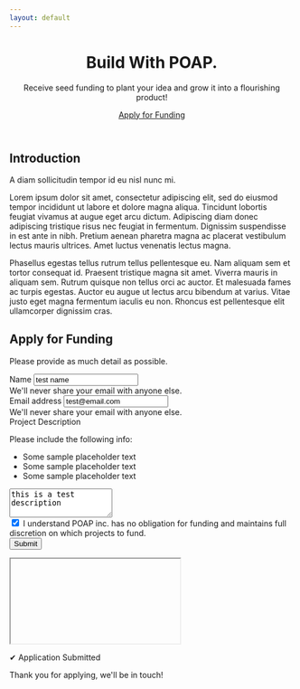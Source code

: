 ```yaml
---
layout: default
---
```



<!-- Header -->
<header class="">
  <div class="header-bg-fade-in"></div>
  <div class="header-bg-fade-out"></div>
  <div class="header-bg-fade-center"></div>
  <div class="container pb-md-3 pb-lg-5">
    <div class="px-4 py-5 my-5 text-center poap-purple-dark">
      <h1 class="display-4 fw-bold mt-5">Build With POAP.</h1>
      <div class="row justify-content-center">
        <div class="col-12 col-sm-10 col-md-8 col-lg-7 col-xl-6">
          <p class="h4 fw-light mb-4">
            Receive seed funding to plant your idea and grow it into a flourishing product!
          </p>
          <a href="#apply" class="btn btn-primary btn-lg px-4 m-1">Apply for Funding</a>
          <p class="mt-3">
            <!-- <a href="/en/ideas" class="h5 fw-light poap-purple-dark">Get Inspiration {{site.data.icons.arrow_right}}</a> -->
          </p>
        </div>
      </div>
    </div>
  </div>
</header>


<!-- Intro -->
<section id="intro" class="">
  <div class="container py-5 my-5">
    <!-- <h2 class="h1 fw-bold mb-3 text-center">Introduction</h2> -->
    <div class="mb-5 text-center poap-purple-dark">
      <h2 class="h1 fw-bold">Introduction</h2>
      <p class="col-md-10 col-lg-7 mx-auto lead text-center">
        A diam sollicitudin tempor id eu nisl nunc mi.
      </p>
    </div>
    <div class="row justify-content-center mt-4">
      <div class="col-12 col-md-10 col-lg-8 col-xl-7 col-xxl-6">
        <p class="mb-4">
          Lorem ipsum dolor sit amet, consectetur adipiscing elit, sed do eiusmod tempor incididunt ut labore et dolore magna aliqua. Tincidunt lobortis feugiat vivamus at augue eget arcu dictum. Adipiscing diam donec adipiscing tristique risus nec feugiat in fermentum. Dignissim suspendisse in est ante in nibh. Pretium aenean pharetra magna ac placerat vestibulum lectus mauris ultrices. Amet luctus venenatis lectus magna. 
        </p>
        <p class="mb-4">
          Phasellus egestas tellus rutrum tellus pellentesque eu. Nam aliquam sem et tortor consequat id. Praesent tristique magna sit amet. Viverra mauris in aliquam sem. Rutrum quisque non tellus orci ac auctor. Et malesuada fames ac turpis egestas. Auctor eu augue ut lectus arcu bibendum at varius. Vitae justo eget magna fermentum iaculis eu non. Rhoncus est pellentesque elit ullamcorper dignissim cras.
        </p>
      </div>
    </div>
  </div>
</section>


<!-- Apply -->
<section id="apply" class="bg-light">
  <div class="container py-5 my-5">
    <div class="mb-5 text-center poap-purple-dark">
      <h2 class="h1 fw-bold">Apply for Funding</h2>
      <p class="col-md-10 col-lg-7 mx-auto lead text-center">
        Please provide as much detail as possible.
      </p>
    </div>
    <div class="row justify-content-center mt-4">
      <div class="col mb-4" style="max-width: 500px;">
        <form id="applyForm" class="mx-auto mb-4 poap-purple-dark" target="submitted" onsubmit="return submitForm()">
          <!-- Name -->
          <div class="mb-3">
            <label for="applyName" class="form-label">Name</label>
            <input value="test name" type="text" class="form-control" id="applyName" aria-describedby="applyNameHelp" required>
            <div id="applyNameHelp" class="form-text">We'll never share your email with anyone else.</div>
          </div>
          <!-- Email -->
          <div class="mb-3">
            <label for="applyEmail" class="form-label">Email address</label>
            <input value="test@email.com" type="email" class="form-control" id="applyEmail" aria-describedby="applyEmailHelp" required>
            <div id="applyEmailHelp" class="form-text">We'll never share your email with anyone else.</div>
          </div>
          <!-- Description -->
          <div class="mb-3">
            <label for="applyDescription" class="form-label">
              Project Description
            </label>
            <div id="applyDescriptionHelp" class="form-text">
              <p class="mb-2">
                Please include the following info:
              </p>
              <ul class="">
                <li>Some sample placeholder text</li>
                <li>Some sample placeholder text</li>
                <li>Some sample placeholder text</li>
              </ul>
            </div>
            <textarea class="form-control" id="applyDescription" aria-describedby="applyDescriptionHelp" rows="3" required>this is a test description</textarea>
          </div>
          <!-- Confirmation -->
          <div class="mb-3 form-check">
            <input type="checkbox" class="form-check-input" id="applyCheck" checked required>
            <label class="form-check-label small text-muted" for="applyCheck">I understand POAP inc. has no obligation for funding and maintains full discretion on which projects to fund.</label>
          </div>
          <!-- Submit -->
          <button id="applySubmit" type="submit" class="btn btn-primary">Submit</button>
        </form>
        <iframe name="submitted" id="submitted" class="d-none"></iframe>
        <div id="submitSuccess" class="d-none poap-purple-dark">
          <p class="fw-bold">
            <span class="poap-mint me-2">&#x2714;</span>
            Application Submitted
          </p>
          <p>Thank you for applying, we'll be in touch!</p>
        </div>
      </div>
    </div>
  </div>
</section>


